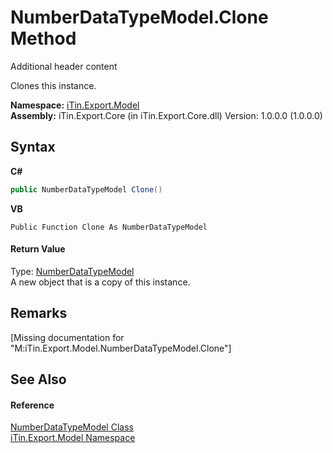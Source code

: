 # NumberDataTypeModel.Clone Method 
Additional header content 

Clones this instance.

**Namespace:**&nbsp;<a href="N_iTin_Export_Model">iTin.Export.Model</a><br />**Assembly:**&nbsp;iTin.Export.Core (in iTin.Export.Core.dll) Version: 1.0.0.0 (1.0.0.0)

## Syntax

**C#**<br />
``` C#
public NumberDataTypeModel Clone()
```

**VB**<br />
``` VB
Public Function Clone As NumberDataTypeModel
```


#### Return Value
Type: <a href="T_iTin_Export_Model_NumberDataTypeModel">NumberDataTypeModel</a><br />A new object that is a copy of this instance.

## Remarks
\[Missing <remarks> documentation for "M:iTin.Export.Model.NumberDataTypeModel.Clone"\]

## See Also


#### Reference
<a href="T_iTin_Export_Model_NumberDataTypeModel">NumberDataTypeModel Class</a><br /><a href="N_iTin_Export_Model">iTin.Export.Model Namespace</a><br />